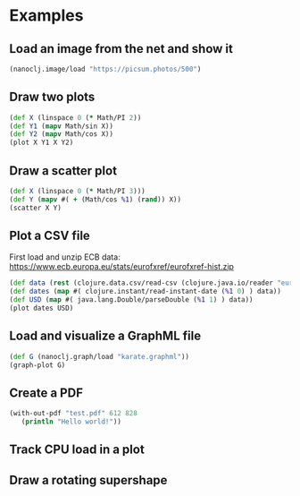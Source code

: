# Examples

## Load an image from the net and show it

```clojure
(nanoclj.image/load "https://picsum.photos/500")
```

## Draw two plots

```clojure
(def X (linspace 0 (* Math/PI 2))
(def Y1 (mapv Math/sin X))
(def Y2 (mapv Math/cos X))
(plot X Y1 X Y2)
```

## Draw a scatter plot

```clojure
(def X (linspace 0 (* Math/PI 3)))
(def Y (mapv #( + (Math/cos %1) (rand)) X))
(scatter X Y)
```

## Plot a CSV file

First load and unzip ECB data: https://www.ecb.europa.eu/stats/eurofxref/eurofxref-hist.zip

```clojure
(def data (rest (clojure.data.csv/read-csv (clojure.java.io/reader "eurofxref-hist.csv"))))
(def dates (map #( clojure.instant/read-instant-date (%1 0) ) data))
(def USD (map #( java.lang.Double/parseDouble (%1 1) ) data))
(plot dates USD)
```

## Load and visualize a GraphML file

```clojure
(def G (nanoclj.graph/load "karate.graphml"))
(graph-plot G)
```

## Create a PDF

```clojure
(with-out-pdf "test.pdf" 612 828
   (println "Hello world!"))
```

## Track CPU load in a plot

## Draw a rotating supershape
